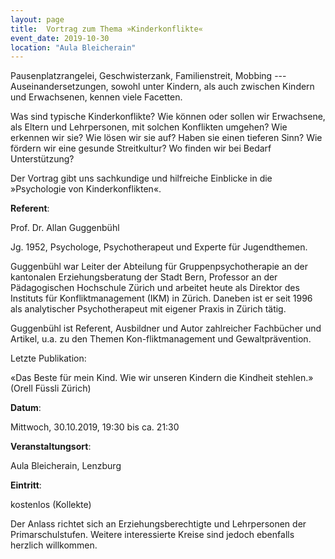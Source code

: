 ```yaml
---
layout: page
title:  Vortrag zum Thema »Kinderkonflikte«
event_date: 2019-10-30
location: "Aula Bleicherain"
---
```


Pausenplatzrangelei, Geschwisterzank, Familienstreit, Mobbing --- Auseinandersetzungen, sowohl unter Kindern, als auch zwischen Kindern und Erwachsenen, kennen viele Facetten.

Was sind typische Kinderkonflikte? Wie können oder sollen wir Erwachsene, als Eltern und Lehrpersonen, mit solchen Konflikten umgehen? Wie erkennen wir sie? Wie lösen wir sie auf? Haben sie einen tieferen Sinn? Wie fördern wir eine gesunde Streitkultur? Wo finden wir bei Bedarf Unterstützung?

Der Vortrag gibt uns sachkundige und hilfreiche Einblicke in die »Psychologie von Kinderkonflikten«.

**Referent**:

Prof. Dr. Allan Guggenbühl

Jg. 1952, Psychologe, Psychotherapeut und Experte für Jugendthemen.

Guggenbühl war Leiter der Abteilung für Gruppenpsychotherapie an der kantonalen Erziehungsberatung der Stadt Bern, Professor an der Pädagogischen Hochschule Zürich und arbeitet heute als Direktor des Instituts für Konfliktmanagement (IKM) in Zürich. Daneben ist er seit 1996 als analytischer Psychotherapeut mit eigener Praxis in Zürich tätig.

Guggenbühl ist Referent, Ausbildner und Autor zahlreicher Fachbücher und Artikel, u.a. zu den Themen Kon-fliktmanagement und Gewaltprävention.

Letzte Publikation:

«Das Beste für mein Kind. Wie wir unseren Kindern die Kindheit stehlen.» (Orell Füssli Zürich)

**Datum**:

Mittwoch, 30.10.2019, 19:30 bis ca. 21:30

**Veranstaltungsort**:

Aula Bleicherain, Lenzburg

**Eintritt**:

kostenlos (Kollekte)

Der Anlass richtet sich an Erziehungsberechtigte und Lehrpersonen der Primarschulstufen. Weitere interessierte Kreise sind jedoch ebenfalls herzlich willkommen.
